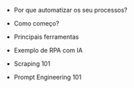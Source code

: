 - Por que automatizar os seu processos?

- Como começo?

- Principais ferramentas

- Exemplo de RPA com IA

- Scraping 101

- Prompt Engineering 101